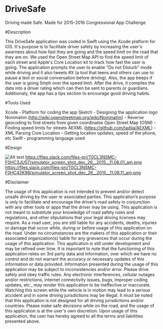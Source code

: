 # DriveSafe

Driving made Safe. Made for 2015-2016 Congressional App Challenge

#Description

This DriveSafe application was coded in Swift using the Xcode platform for iOS.
It's purpose is to facilitate driver safety by increasing the user's awarness about how fast they are going and the speed limit on the road that they are on. We used the Open Street Map API to find the speed limit of each street and Apple's Core Location kit to track how fast the user is going. The application prompts the user to enable "Do not Disturb" mode while driving and it also tweets #X (a tool that teens and others can use to pause a text or social conversation before driving). Also, the app beeps if the user is going 5mph over the speed limit. After the drive, it compiles the data into a driver rating which can then be sent to parents or guardians. 
Additionaly, the app has a tips section to encourage good driving habits.

#Tools Used

Xcode - Platform for coding the app
Sketch - Designing the application logo
Nominatim (http://wiki.openstreetmap.org/wiki/Nominatim) - Reverse geocoding to find streets from given coordinates
Open Street Map (OSM) - Finding speed limits for streets
AEXML (https://github.com/tadija/AEXML) - XML Parsing
Core Location - Getting location updates, speed of the phone, etc
Swift - programming language used

#Design

![Alt text](https://files.slack.com/files-pri/T0CL3NSMC-F0HC43EGK/slack_for_ios_upload.png "Home Screen")
https://files.slack.com/files-pri/T0CL3NSMC-F0HC3JU57/simulator_screen_shot_dec_26__2015__11.08.01_am.png
https://files.slack.com/files-pri/T0CL3NSMC-F0HC42K98/simulator_screen_shot_dec_26__2015__11.08.11_am.png


#Disclaimer

The usage of this application is not intended to prevent and/or detect unsafe driving by the user or associated parties. This application’s purpose is only to facilitate and encourage the driver’s road safety in conjunction with any other tools or apps that the driver may be using. This application is not meant to substitute your knowledge of road safety rules and regulations, and other stipulations that your legal driving licenses may require. As a road user, you are still liable for any accidents, deaths, injuries or damage that occur while, during or before usage of this application on the road. Under no circumstances are the makers of this application or their associated organization(s) liable for any grievances that occur during the usage of this application. This application is still under development and may be refined over time. It is important to note that the functioning of this application relies on 3rd party data and information, over which we have no control and do not warrant the accuracy or necessary updates of this information or data provided. Information presented during the usage of this application may be subject to inconsistencies and/or error. Please drive safely and obey traffic rules. Any electronic interferences, cellular outages and/or restrictions, internet connectivity issues, bugs, improper coding updates, etc., may render this application to be ineffective or inaccurate. Watching this screen while the vehicle is in motion may lead to a serious accident and in some driving jurisdictions may be illegal. It must be noted that this application is not designed for all driving jurisdictions and/or countries. Please make safe decisions while on the road, and the usage of this application is at the user's own discretion. Upon usage of this application, the user has hereby agreed to all the terms and liabilities presented above.

